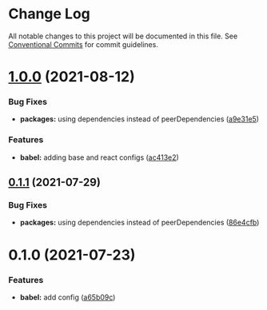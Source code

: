 # Change Log

All notable changes to this project will be documented in this file.
See [Conventional Commits](https://conventionalcommits.org) for commit guidelines.

# [1.0.0](https://github.com/nickstaroba/eterna-tooling/compare/@eterna/babel-config-javascript@0.1.0...@eterna/babel-config-javascript@1.0.0) (2021-08-12)


### Bug Fixes

* **packages:** using dependencies instead of peerDependencies ([a9e31e5](https://github.com/nickstaroba/eterna-tooling/commit/a9e31e592006da90962183e9d380426f77ee7f4d))


### Features

* **babel:** adding base and react configs ([ac413e2](https://github.com/nickstaroba/eterna-tooling/commit/ac413e29a6f5dd215bb7245fc580e7f8ab137b83))





## [0.1.1](https://github.com/nickstaroba/eterna-tooling/compare/@eterna/babel-config-javascript@0.1.0...@eterna/babel-config-javascript@0.1.1) (2021-07-29)


### Bug Fixes

* **packages:** using dependencies instead of peerDependencies ([86e4cfb](https://github.com/nickstaroba/eterna-tooling/commit/86e4cfb992cab4bf969729c62bd36e7ab5274b4a))





# 0.1.0 (2021-07-23)


### Features

* **babel:** add config ([a65b09c](https://github.com/nickstaroba/eterna-tooling/commit/a65b09c6db631d67d4c74700c6578b1b9c1b996f))
